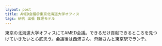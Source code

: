 ```yaml
---
layout: post
title: AMED会議＠東京北海道大学オフィス
tags: 研究 出張 数理モデル
---
```


東京の北海道大学オフィスにてAMED会議。できるだけ貢献できるところを見つけていきたいと心底思う。会議後は西浦さん、斉藤さんと東京駅でランチ。
